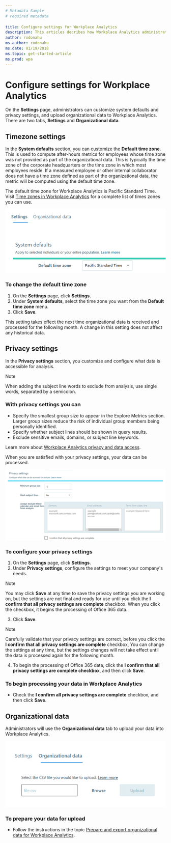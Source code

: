 ```yaml
---
# Metadata Sample
# required metadata

title: Configure settings for Workplace Analytics
description: This articles decribes how Workplace Analytics administrators can set and edit settings in Workplace Analytics. 
author: rodonahu
ms.author: rodonahu
ms.date: 01/19/2018
ms.topic: get-started-article
ms.prod: wpa
---
```

# Configure settings for Workplace Analytics
On the **Settings** page, administrators can customize system defaults and privacy settings, and upload organizational data to Workplace Analytics. There are two tabs, **Settings** and **Organizational data**.



## Timezone settings

In the **System defaults** section, you can customize the **Default time zone**. This is used to compute after-hours metrics for employees whose   time zone was not provided as part of the organizational data. This is typically the time zone of the corporate headquarters or the time zone in which most employees reside. If a measured employee or other internal collaborator does not have a time zone defined as part of the organizational data, the metric will be computed using the default time zone.

The default time zone for Workplace Analytics is Pacific Standard Time. Visit [Time zones in Workplace Analytics](../Use/Timezones-for-workplace-analytics.md) for a complete list of times zones you can use.

![Default time zone](../images/Wpa/use/default-timezone-settings.png)


### To change the default time zone
1.	On the **Settings** page, click **Settings**.
2.	Under **System defaults**, select the time zone you want from the **Default time zone** menu.
3.	Click **Save**.

This setting takes effect the next time organizational data is received and processed for the following month. A change in this setting does not affect any historical data.

## Privacy settings

In the **Privacy settings** section, you customize and configure what data is accessible for analysis.

> [!Note]
> When adding the subject line words to exclude from analysis, use single words, separated by a semicolon.


### With privacy settings you can
* Specify the smallest group size to appear in the Explore Metrics section. Larger group sizes reduce the risk of individual group members being personally identified.
* Specify whether subject lines should be shown in query results.
* Exclude sensitive emails, domains, or subject line keywords.

Learn more about [Workplace Analytics privacy and data access](../overview/privacy-and-data-access.md).

When you are satisfied with your privacy settings, your data can be processed.

![Privacy settings](../images/Wpa/use/privacy-settings-settings.png)


### To configure your privacy settings
1.	On the **Settings** page, click **Settings**.
2.	Under **Privacy settings**, configure the settings to meet your company's needs.


> [!Note]
> You may click **Save** at any time to save the privacy settings you are working on, but the settings are not final and ready for use until you click the **I confirm that all privacy settings are complete** checkbox. When you click the checkbox, it begins the processing of Office 365 data.

3.	Click **Save**.

> [!Note]
> Carefully validate that your privacy settings are correct, before you click the **I confirm that all privacy settings are complete** checkbox, You can change the settings at any time, but the settings changes will not take effect until the data is processed again for the following month.

4.	To begin the processing of Office 365 data, click the **I confirm that all privacy settings are complete checkbox**, and then click **Save**.

### To begin processing your data in Workplace Analytics
* Check the **I confirm all privacy settings are complete** checkbox, and then click **Save**.

## Organizational data
Administrators will use the **Organizational data** tab to upload your data into Workplace Analytics.

![Privacy settings](../images/Wpa/use/organizational-data-settings.png)


### To prepare your data for upload
* Follow the instructions in the topic [Prepare and export organizational data for Workplace Analytics](../use/Prepare-and-upload-organizational-data.md).
